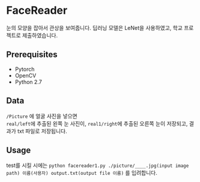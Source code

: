 # FaceReader
눈의 모양을 잡아서 관상을 보여줍니다.
딥러닝 모델은 LeNet을 사용하였고, 학교 프로젝트로 제출하였습니다.

## Prerequisites
 * Pytorch
 * OpenCV
 * Python 2.7
 
## Data
`/Picture` 에 얼굴 사진을 넣으면   
`real/left`에 추출된 왼쪽 눈 사진이, `real1/right`에 추출된 오른쪽 눈이 저장되고, 결과가 txt 파일로 저장됩니다.

## Usage
test를 시킬 시에는 `python facereader1.py ./picture/____.jpg(input image path) 이름(사용자) output.txt(output file 이름)` 를 입려합니다.
